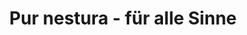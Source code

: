 ---
title: "Pur nestura - für alle Sinne"
url: /wandlitz/pur-nestura-fuer-alle-sinne/
shop: Haushaltsartikel
---
